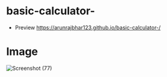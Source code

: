 # basic-calculator-

 * Preview https://arunrajbhar123.github.io/basic-calculator-/
 
 # Image
 ![Screenshot (77)](https://user-images.githubusercontent.com/42207415/179817695-d3122763-e6ab-40c3-b142-15211a62dcfd.png)
